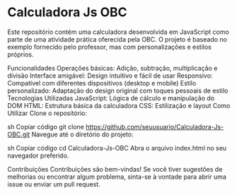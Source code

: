 # Calculadora Js OBC
Este repositório contém uma calculadora desenvolvida em JavaScript como parte de uma atividade prática oferecida pela OBC. O projeto é baseado no exemplo fornecido pelo professor, mas com personalizações e estilos próprios.

Funcionalidades
Operações básicas: Adição, subtração, multiplicação e divisão
Interface amigável: Design intuitivo e fácil de usar
Responsivo: Compatível com diferentes dispositivos (desktop e mobile)
Estilo personalizado: Adaptação do design original com toques pessoais de estilo
Tecnologias Utilizadas
JavaScript: Lógica de cálculo e manipulação do DOM
HTML: Estrutura básica da calculadora
CSS: Estilização e layout
Como Utilizar
Clone o repositório:

sh
Copiar código
git clone https://github.com/seuusuario/Calculadora-Js-OBC.git
Navegue até o diretório do projeto:

sh
Copiar código
cd Calculadora-Js-OBC
Abra o arquivo index.html no seu navegador preferido.

Contribuições
Contribuições são bem-vindas! Se você tiver sugestões de melhorias ou encontrar algum problema, sinta-se à vontade para abrir uma issue ou enviar um pull request.
